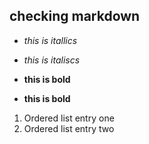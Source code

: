 ## checking markdown

* *this is itallics*
- _this is italiscs_
 *  __this is bold__
 -  **this is bold**
1. Ordered list entry one
2. Ordered list entry two
